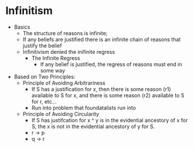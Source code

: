 Infinitism
==========
- Basics
    * The structure of reasons is infinite; 
    * If any beliefs are justified there is an infinite chain of reasons that justify the belief
    * Infinitivism denied the inifinite regress
        - The Infinite Regress
            * If any belief is justified, the regress of reasons must end in some way
- Based on Two Principles:
    * Principle of Avoiding Arbitrariness
        - If S has a justification for x, then there is some reason (r1) available to S for x, and there is some reason (r2) available to S for r, etc...
        - Run into problem that foundatalists run into
    * Principle of Avoiding Circularity
        - If S has justifcation for x ^ y is in the evidential ancestory of x for S, the x is not in the evidential ancestory of y for S.
        - r -> p
        - q -> r
